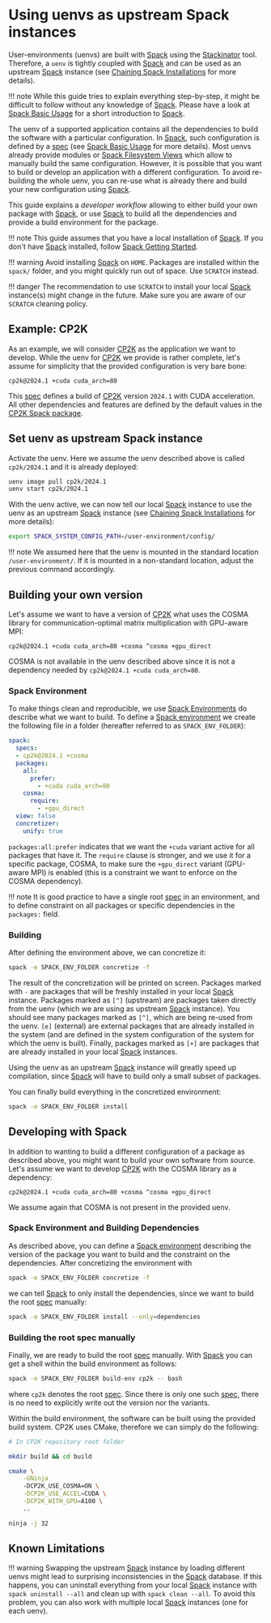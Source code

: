 # Using uenvs as upstream Spack instances

User-environments (uenvs) are built with [Spack] using the [Stackinator] tool. Therefore, a `uenv` is tightly coupled with [Spack] and can be used as an upstream [Spack] instance (see [Chaining Spack Installations] for more details).

!!! note
    While this guide tries to explain everything step-by-step, it might be difficult to follow without any knowledge of [Spack]. Please have a look at [Spack Basic Usage] for a short introduction to [Spack].

The uenv of a supported application contains all the dependencies to build the software with a particular configuration. In [Spack], such configuration is defined by a [spec] (see [Spack Basic Usage] for more details). Most uenvs already provide modules or [Spack Filesystem Views] which allow to manually build the same configuration. However, it is possible that you want to build or develop an application with a different configuration. To avoid re-building the whole uenv, you can re-use what is already there and build your new configuration using [Spack]. 

This guide explains a _developer workflow_ allowing to either build your own package with [Spack], or use [Spack] to build all the dependencies and provide a build environment for the package.

!!! note
    This guide assumes that you have a local installation of [Spack]. If you don't have [Spack] installed, follow [Spack Getting Started].

!!! warning
    Avoid installing [Spack] on `HOME`. Packages are installed within the `spack/` folder, and you might quickly run out of space. Use `SCRATCH` instead.

!!! danger
    The recommendation to use `SCRATCH` to install your local [Spack] instance(s) might change in the future. Make sure you are aware of our `SCRATCH` cleaning policy. 

## Example: CP2K

As an example, we will consider [CP2K] as the application we want to develop. While the uenv for [CP2K] we provide is rather complete, let's assume for simplicity that the provided configuration is very bare bone:

```
cp2k@2024.1 +cuda cuda_arch=80
```

This [spec] defines a build of [CP2K] version `2024.1` with CUDA acceleration. All other dependencies and features are defined by the default values in the [CP2K Spack package].

## Set uenv as upstream Spack instance

Activate the uenv. Here we assume the uenv described above is called `cp2k/2024.1` and it is already deployed:

```bash
uenv image pull cp2k/2024.1
uenv start cp2k/2024.1
```

With the uenv active, we can now tell our local [Spack] instance to use the uenv as an upstream [Spack] instance (see [Chaining Spack Installations] for more details):

```bash
export SPACK_SYSTEM_CONFIG_PATH=/user-environment/config/
```

!!! note
    We assumed here that the uenv is mounted in the standard location `/user-environment/`. If it is mounted in a non-standard location, adjust the previous command accordingly.

## Building your own version 

Let's assume we want to have a version of [CP2K] what uses the COSMA library for communication-optimal matrix multiplication with GPU-aware MPI:

```
cp2k@2024.1 +cuda cuda_arch=80 +cosma ^cosma +gpu_direct
```

COSMA is not available in the uenv described above since it is not a dependency needed by `cp2k@2024.1 +cuda cuda_arch=80`. 

### Spack Environment

To make things clean and reproducible, we use [Spack Environments] do describe what we want to build. To define a [Spack environment] we create the following file in a folder (hereafter referred to as `SPACK_ENV_FOLDER`):

```yaml
spack:
  specs:
  - cp2k@2024.1 +cosma
  packages:
    all:
      prefer:
        - +cuda cuda_arch=80
    cosma:
      require:
        - +gpu_direct
  view: false
  concretizer:
    unify: true
```

`packages:all:prefer` indicates that we want the `+cuda` variant active for all packages that have it. The `require` clause is stronger, and we use it for a specific package, COSMA, to make sure the `+gpu_direct` variant (GPU-aware MPI) is enabled (this is a constraint we want to enforce on the COSMA dependency). 

!!! note
    It is good practice to have a single root [spec] in an environment, and to define constraint on all packages or specific dependencies in the `packages:` field.

### Building

After defining the environment above, we can concretize it:

```bash
spack -e SPACK_ENV_FOLDER concretize -f
```

The result of the concretization will be printed on screen. Packages marked with ` - ` are packages that will be freshly installed in your local [Spack] instance. Packages marked as `[^]` (upstream) are packages taken directly from the uenv (which we are using as upstream [Spack] instance). You should see many packages marked as `[^]`, which are being re-used from the uenv. `[e]` (external) are external packages that are already installed in the system (and are defined in the system configuration of the system for which the uenv is built). Finally, packages marked as `[+]` are packages that are already installed in your local [Spack] instances.

Using the uenv as an upstream [Spack] instance will greatly speed up compilation, since [Spack] will have to build only a small subset of packages.

You can finally build everything in the concretized environment:

```bash
spack -e SPACK_ENV_FOLDER install
```

## Developing with Spack

In addition to wanting to build a different configuration of a package as described above, you might want to build your own software from source. Let's assume we want to develop [CP2K] with the COSMA library as a dependency:

```
cp2k@2024.1 +cuda cuda_arch=80 +cosma ^cosma +gpu_direct
```

We assume again that COSMA is not present in the provided uenv.

### Spack Environment and Building Dependencies

As described above, you can define a [Spack environment] describing the version of the package you want to build and the constraint on the dependencies. After concretizing the environment with

```bash
spack -e SPACK_ENV_FOLDER concretize -f
```

we can tell [Spack] to only install the dependencies, since we want to build the root [spec] manually:

```bash
spack -e SPACK_ENV_FOLDER install --only=dependencies
```

### Building the root spec manually

Finally, we are ready to build the root [spec] manually. With [Spack] you can get a shell within the build environment as follows:

```bash
spack -e SPACK_ENV_FOLDER build-env cp2k -- bash
```

where `cp2k` denotes the root [spec]. Since there is only one such [spec], there is no need to explicitly write out the version nor the variants.

Within the build environment, the software can be built using the provided build system. CP2K uses CMake, therefore we can simply do the following:

```bash
# In CP2K repository root folder

mkdir build && cd build

cmake \
    -GNinja
    -DCP2K_USE_COSMA=ON \
    -DCP2K_USE_ACCEL=CUDA \
    -DCP2K_WITH_GPU=A100 \
    ..

ninja -j 32
```

## Known Limitations

!!! warning
    Swapping the upstream [Spack] instance by loading different uenvs might lead to surprising inconsistencies in the [Spack] database. If this happens, you can uninstall everything from your local [Spack] instance with `spack uninstall --all` and clean up with `spack clean --all`. To avoid this problem, you can also work with multiple local [Spack] instances (one for each uenv).

[Chaining Spack Installations]: https://spack.readthedocs.io/en/latest/chain.html
[CP2K]: https://eth-cscs.github.io/alps-uenv/uenv-cp2k/
[CP2K Spack package]: https://packages.spack.io/package.html?name=cp2k
[Spack]: https://spack.readthedocs.io/en/latest/
[Spack Basic Usage]: https://spack.readthedocs.io/en/latest/basic_usage.html
[Spack Environments]: https://spack.readthedocs.io/en/latest/environments.html
[Spack environment]: https://spack.readthedocs.io/en/latest/environments.html
[Spack Filesystem Views]: https://spack.readthedocs.io/en/latest/environments.html#filesystem-views
[Spack Getting Started]: https://spack.readthedocs.io/en/latest/getting_started.html
[spec]: https://spack.readthedocs.io/en/latest/basic_usage.html#sec-specs
[Stackinator]: https://eth-cscs.github.io/stackinator/
